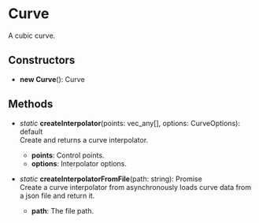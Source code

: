 # Curve

A cubic curve.
## Constructors
- **new Curve**(): Curve   
## Methods
- *static* **createInterpolator**(points: vec_any[], options: CurveOptions): default   
Create and returns a curve interpolator.
   - **points**: Control points.
   - **options**: Interpolator options.

- *static* **createInterpolatorFromFile**(path: string): Promise   
Create a curve interpolator from asynchronously loads curve data from a json file and return it.
   - **path**: The file path.

